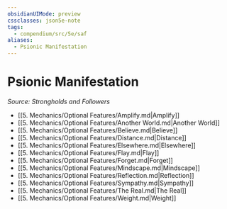 ```yaml
---
obsidianUIMode: preview
cssclasses: json5e-note
tags:
  - compendium/src/5e/saf
aliases:
  - Psionic Manifestation
---
```

# Psionic Manifestation
*Source: Strongholds and Followers* 

- [[5. Mechanics/Optional Features/Amplify.md\|Amplify]]
- [[5. Mechanics/Optional Features/Another World.md\|Another World]]
- [[5. Mechanics/Optional Features/Believe.md\|Believe]]
- [[5. Mechanics/Optional Features/Distance.md\|Distance]]
- [[5. Mechanics/Optional Features/Elsewhere.md\|Elsewhere]]
- [[5. Mechanics/Optional Features/Flay.md\|Flay]]
- [[5. Mechanics/Optional Features/Forget.md\|Forget]]
- [[5. Mechanics/Optional Features/Mindscape.md\|Mindscape]]
- [[5. Mechanics/Optional Features/Reflection.md\|Reflection]]
- [[5. Mechanics/Optional Features/Sympathy.md\|Sympathy]]
- [[5. Mechanics/Optional Features/The Real.md\|The Real]]
- [[5. Mechanics/Optional Features/Weight.md\|Weight]]
